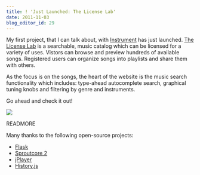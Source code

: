 ```yaml
---
title: ! 'Just Launched: The License Lab'
date: 2011-11-03
blog_editor_id: 29
---
```


[Instrument]: http://weareinstrument.com
[The License Lab]: http://licenselab.com
[Flask]: http://flask.pocoo.org/
[Sproutcore 2]: https://github.com/sproutcore/sproutcore20
[jPlayer]: http://jplayer.org/
[History.js]: https://github.com/balupton/History.js/

My first project, that I can talk about, with [Instrument] has just launched. [The License Lab] is a searchable, music catalog which can be licensed for a variety of uses. Vistors can browse and preview hundreds of available songs. Registered users can organize songs into playlists and share them with others.

As the focus is on the songs, the heart of the website is the music search functionality which includes: type-ahead autocomplete search, graphical tuning knobs and filtering by genre and instruments.

Go ahead and check it out!

<a href="http://licenselab.com/search/"><img src="http://src.sencha.io/-30/http://awardwinningfjords.com/images/licenselab.jpg"></a>

READMORE

Many thanks to the following open-source projects:

* [Flask]
* [Sproutcore 2]
* [jPlayer]
* [History.js]